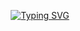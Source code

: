 <p align="center">
<a href="https://git.io/typing-svg"><img src="https://readme-typing-svg.herokuapp.com?font=Fira+Code&duration=3000&pause=500&color=28FF8A&background=C4FFB400&center=true&vCenter=true&width=500&lines=Welcome+To+My+SQL+Stuff;Here+I+Am+Just+Querying+Random+Things" alt="Typing SVG" /></a>
</p>
